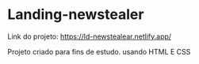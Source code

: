 # Landing-newstealer

Link do projeto: https://ld-newstealear.netlify.app/

Projeto criado para fins de estudo.
usando HTML E CSS

